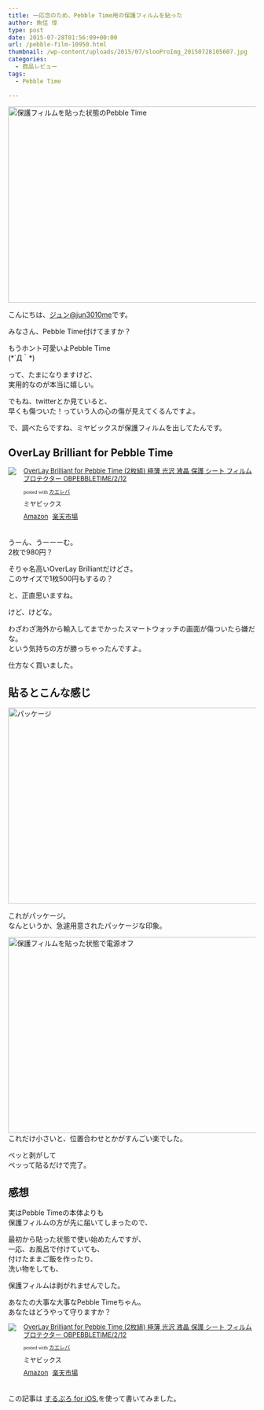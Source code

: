 ```yaml
---
title: 一応念のため、Pebble Time用の保護フィルムを貼った
author: 魚住 惇
type: post
date: 2015-07-28T01:56:09+00:00
url: /pebble-film-10950.html
thumbnail: /wp-content/uploads/2015/07/slooProImg_20150728105607.jpg
categories:
  - 商品レビュー
tags:
  - Pebble Time

---
```

<img decoding="async" loading="lazy" alt="保護フィルムを貼った状態のPebble Time" src="/wp-content/uploads/2015/07/slooProImg_20150728105606.jpg" width="600" height="399" class="slooProImg" />  
<!--more-->

こんにちは、[ジュン@jun3010me][1]です。

みなさん、Pebble Time付けてますか？

もうホント可愛いよPebble Time  
(\*´Д｀\*)

って、たまになりますけど、  
実用的なのが本当に嬉しい。

でもね、twitterとか見ていると、  
早くも傷ついた！っていう人の心の傷が見えてくるんですよ。

で、調べたらですね、ミヤビックスが保護フィルムを出してたんです。

## OverLay Brilliant for Pebble Time

<div class="kaerebalink-box" style="text-align:left;padding-bottom:20px;font-size:small;/zoom: 1;overflow: hidden;">
  <div class="kaerebalink-image" style="float:left;margin:0 15px 10px 0;">
    <a href="http://www.amazon.co.jp/exec/obidos/ASIN/B0126SUE2M/jn050191-22/ref=nosim/" target="_blank" ><img decoding="async" src="http://ecx.images-amazon.com/images/I/41vtEjWrSXL._SL160_.jpg" style="border: none;" /></a>
  </div>
  <div class="kaerebalink-info" style="line-height:120%;/zoom: 1;overflow: hidden;">
    <div class="kaerebalink-name" style="margin-bottom:10px;line-height:120%">
      <a href="http://www.amazon.co.jp/exec/obidos/ASIN/B0126SUE2M/jn050191-22/ref=nosim/" target="_blank" >OverLay Brilliant for Pebble Time (2枚組) 極薄 光沢 液晶 保護 シート フィルム プロテクター OBPEBBLETIME/2/12</a></p>
      <div class="kaerebalink-powered-date" style="font-size:8pt;margin-top:5px;font-family:verdana;line-height:120%">
        posted with <a href="http://kaereba.com" rel="nofollow" target="_blank">カエレバ</a>
      </div>
    </div>
    <div class="kaerebalink-detail" style="margin-bottom:5px;">
      ミヤビックス
    </div>
    <div class="kaerebalink-link1" style="margin-top:10px;">
      <div class="shoplinkamazon" style="display:inline;margin-right:5px">
        <a href="http://www.amazon.co.jp/gp/search?keywords=OverLay%20Brilliant%20for%20Pebble%20Time&#038;__mk_ja_JP=%83J%83%5E%83J%83i&#038;tag=jn050191-22" target="_blank" >Amazon</a>
      </div>
      <div class="shoplinkrakuten" style="display:inline;margin-right:5px">
        <a href="http://hb.afl.rakuten.co.jp/hgc/13c945af.7f4d37c0.13c945b0.d426235d/?pc=http%3A%2F%2Fsearch.rakuten.co.jp%2Fsearch%2Fmall%2FOverLay%2520Brilliant%2520for%2520Pebble%2520Time%2F-%2Ff.1-p.1-s.1-sf.0-st.A-v.2%3Fx%3D0%26scid%3Daf_ich_link_urltxt%26m%3Dhttp%3A%2F%2Fm.rakuten.co.jp%2F" target="_blank" >楽天市場</a>
      </div>
    </div>
  </div>
  <div class="booklink-footer" style="clear: left">
  </div>
</div>

うーん、うーーーむ。  
2枚で980円？

そりゃ名高いOverLay Brilliantだけどさ。  
このサイズで1枚500円もするの？

と、正直思いますね。

けど、けどな。

<span class="b">わざわざ海外から輸入してまでかったスマートウォッチの画面が傷ついたら嫌だな。</span>  
という気持ちの方が勝っちゃったんですよ。

仕方なく買いました。

## 貼るとこんな感じ

<img decoding="async" loading="lazy" alt="パッケージ" src="/wp-content/uploads/2015/07/slooProImg_20150728105601.jpg" width="600" height="399" class="slooProImg" /> 

これがパッケージ。  
なんというか、急遽用意されたパッケージな印象。

<img decoding="async" loading="lazy" alt="保護フィルムを貼った状態で電源オフ" src="/wp-content/uploads/2015/07/slooProImg_20150728105604.jpg" width="600" height="399" class="slooProImg" />  
これだけ小さいと、位置合わせとかがすんごい楽でした。

ペッと剥がして  
ペッって貼るだけで完了。

## 感想

実はPebble Timeの本体よりも  
保護フィルムの方が先に届いてしまったので、

最初から貼った状態で使い始めたんですが、  
一応、お風呂で付けていても、  
付けたままご飯を作ったり、  
洗い物をしても、

保護フィルムは剥がれませんでした。

あなたの大事な大事なPebble Timeちゃん。  
あなたはどうやって守りますか？

<div class="kaerebalink-box" style="text-align:left;padding-bottom:20px;font-size:small;/zoom: 1;overflow: hidden;">
  <div class="kaerebalink-image" style="float:left;margin:0 15px 10px 0;">
    <a href="http://www.amazon.co.jp/exec/obidos/ASIN/B0126SUE2M/jn050191-22/ref=nosim/" target="_blank" ><img decoding="async" src="http://ecx.images-amazon.com/images/I/41vtEjWrSXL._SL160_.jpg" style="border: none;" /></a>
  </div>
  <div class="kaerebalink-info" style="line-height:120%;/zoom: 1;overflow: hidden;">
    <div class="kaerebalink-name" style="margin-bottom:10px;line-height:120%">
      <a href="http://www.amazon.co.jp/exec/obidos/ASIN/B0126SUE2M/jn050191-22/ref=nosim/" target="_blank" >OverLay Brilliant for Pebble Time (2枚組) 極薄 光沢 液晶 保護 シート フィルム プロテクター OBPEBBLETIME/2/12</a></p>
      <div class="kaerebalink-powered-date" style="font-size:8pt;margin-top:5px;font-family:verdana;line-height:120%">
        posted with <a href="http://kaereba.com" rel="nofollow" target="_blank">カエレバ</a>
      </div>
    </div>
    <div class="kaerebalink-detail" style="margin-bottom:5px;">
      ミヤビックス
    </div>
    <div class="kaerebalink-link1" style="margin-top:10px;">
      <div class="shoplinkamazon" style="display:inline;margin-right:5px">
        <a href="http://www.amazon.co.jp/gp/search?keywords=OverLay%20Brilliant%20for%20Pebble%20Time&#038;__mk_ja_JP=%83J%83%5E%83J%83i&#038;tag=jn050191-22" target="_blank" >Amazon</a>
      </div>
      <div class="shoplinkrakuten" style="display:inline;margin-right:5px">
        <a href="http://hb.afl.rakuten.co.jp/hgc/13c945af.7f4d37c0.13c945b0.d426235d/?pc=http%3A%2F%2Fsearch.rakuten.co.jp%2Fsearch%2Fmall%2FOverLay%2520Brilliant%2520for%2520Pebble%2520Time%2F-%2Ff.1-p.1-s.1-sf.0-st.A-v.2%3Fx%3D0%26scid%3Daf_ich_link_urltxt%26m%3Dhttp%3A%2F%2Fm.rakuten.co.jp%2F" target="_blank" >楽天市場</a>
      </div>
    </div>
  </div>
  <div class="booklink-footer" style="clear: left">
  </div>
</div>

この記事は <a href="https://itunes.apple.com/jp/app/surupuro-for-ios-buroguedita/id436676299?mt=8&#038;uo=4&#038;at=11l7gE" target="_blank">するぷろ for iOS.</a>を使って書いてみました。

 [1]: https://twitter.com/jun3010me